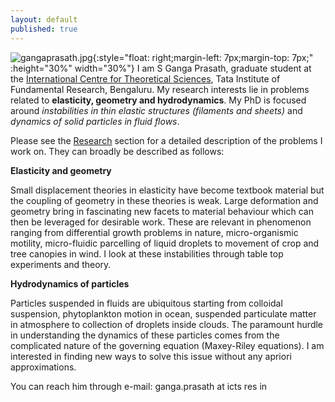 ```yaml
---
layout: default
published: true
---
```

![gangaprasath.jpg]({{site.baseurl}}/gangaprasath.jpg){:style="float: right;margin-left: 7px;margin-top: 7px;" :height="30%" width="30%"}
I am S Ganga Prasath, graduate student at the [International Centre for Theoretical Sciences](www.icts.res.in), Tata Institute of Fundamental Research, Bengaluru. My research interests lie in problems related to **elasticity, geometry and hydrodynamics**. My PhD is focused around _instabilities in thin elastic structures (filaments and sheets)_ and _dynamics of solid particles in fluid flows_.

Please see the [Research](./research) section for a detailed description of the problems I work on. They can broadly be described as follows:

**Elasticity and geometry**

Small displacement theories in elasticity have become textbook material but the coupling of geometry in these theories is weak. Large deformation and geometry bring in fascinating new facets to material behaviour which can then be leveraged for desirable work. These are relevant in phenomenon ranging from differential growth problems in nature, micro-organismic motility, micro-fluidic parcelling of liquid droplets to movement of crop and tree canopies in wind. I look at these instabilities through table top experiments and theory.

**Hydrodynamics of particles**

Particles suspended in fluids are ubiquitous starting from colloidal suspension, phytoplankton motion in ocean, suspended particulate matter in atmosphere to collection of droplets inside clouds. The paramount hurdle in understanding the dynamics of these particles comes from the complicated nature of the governing equation (Maxey-Riley equations). I am interested in finding new ways to solve this issue without any apriori approximations.

You can reach him through e-mail: ganga.prasath at icts res in
